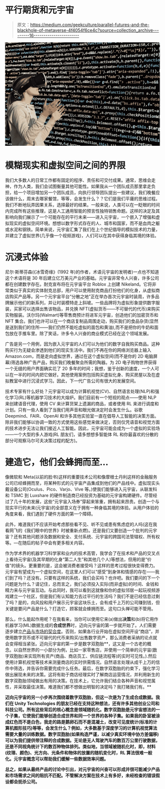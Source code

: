 # 平行期货和元宇宙

> 原文：<https://medium.com/geekculture/parallel-futures-and-the-blackhole-of-metaverse-4f4054f6ce4c?source=collection_archive---------16----------------------->

![](img/cf0391348a50f39f0b64532020ff0128.png)

# 模糊现实和虚拟空间之间的界限

我们大多数人的日常工作都有固定的程序、责任和可交付成果。通常，思维会走神，作为人类，我们会试图衡量其他可能性。如果我从一个团队成员那里拿走负担，给一个项目增加另一个团队成员，向执行领导团队提出一些建议，我们晚餐应该做什么，周末去哪家餐馆，等等，会发生什么？？它们是我们平庸的思维过程。我们不断地玩弄因果关系，选择最好的结果。一般来说，人类可以在一眨眼的时间内完成所有这些推理，这是人工通用智能的预言性独特销售命题。这样的决定及其影响向我们展示了一个可能存在的平行未来——进入元宇宙，一个嵌入了增强和虚拟现实的虚拟空间环境。想想以数字形式存在的人、城市和国家，而不是血肉之躯或水泥和钢铁。简单来说，元宇宙汇集了我们在上个世纪倡导的模拟技术的力量，并建立了虚拟世界(几乎像一个视频游戏)，人们可以在其中获得身临其境的体验。

# 沉浸式体验

尼尔·斯蒂芬森(《冰雪奇缘》(1992 年)的作者，术语元宇宙的发明者)一点也不知道这个术语将是 30 年后建立亿万美元产业的基础。元宇宙非常令人兴奋，许多公司都在创建数字存在。耐克宣布将在元宇宙平台 Roblox 上创建 Nikeland。它将非常类似于真实的实体耐克总部，用户可以使用耐克商品打扮他们的化身，从虚拟商店购买产品等。另一个元宇宙平台“分散之地”正在举办首次元宇宙时装周，许多品牌展示他们的新系列，并让时装模特走上斜坡。一些品牌将为虚拟形象提供数字服装，买家可以选择出售该物品，并兑换 NFT(虚拟货币——不可替代的代币)来购买实物服装。沃尔玛(Walmart)等零售商预计将进军元宇宙，创造他们的加密货币和 NFT 集合。我们也许可以在一个商店复制品周围走动，购买我们的食品杂货(显然是送到我们的住所——我们仍然不能吃虚拟的面包和黄油),而不是把你的牛奶和面包放在手推车里。除了笑话，许多令人兴奋的商业模式已经在这个领域发展。

广告是另一个用例，因为嵌入元宇宙的人们可以为他们的数字自我购买商品。这种购买行为无疑会渗透到他们的现实生活中。我们不再在你的网络浏览器上输入 Amazon.com，而是走向虚拟世界，通过在这个虚拟空间(而不是你的 2D 电脑屏幕)筛选各种广告产品，购买我们晚餐聚会所需的陶器。为 2D 电子购物世界获得一个无缝的用户界面确实花了 20 多年的时间；我想，鉴于创新的速度，一个人可以在一半的时间内把它做好。其他使用案例包括购买虚拟化身、购买房屋以及在虚拟教室中进行沉浸式学习。因此，下一代广告公司有很大的发展空间。

技术专家有什么好处？元宇宙可以成为计算机视觉(CV)、自然语言处理(NLP)和强化学习(RL)等机器学习技术的大熔炉。我们目前有一个短视的观点——使用 NLP 来创建语音代理，使用 CV 来计算货架上遗漏的商品，或者使用 RL 来进行调度和计划。只有一些人看到了当我们用声音和眼光做决定时会发生什么。谷歌 Deepmind、FAIR、OpenAI 和许多其他实验室一直在倡导人工智能的决策方面。除非我们能够以协调一致的方式使用这些感觉来做决定，否则仅凭语音和视觉方面的技术进步无法让我们接近人工智能。因此，元宇宙可能会成为一个虚拟的实验场——一个大型的多人游戏(RL 朋友们，请多想想多智能体 RL 和你最喜欢的分散的部分可观察马尔可夫决策过程的配方)。

# 建造它，他们会蜂拥而至…

像微软和 Meta(以前的脸书)这样的重要技术公司和像摩根士丹利这样的金融服务公司已经蜂拥而至，将某种形式的元宇宙产品集成到他们的产品线中。虚拟现实头戴设备公司(Oculus、Pico、Varjo、Vive 等。)使我们能够进入元宇宙，从联发科和 TSMC 到 Luxshare 的硬件制造商已经投资为基础的元宇宙构建硬件。尽管经过了几十年的发展，这些“元宇宙入场券”穿起来笨重，拥有起来昂贵。创造一个与现实平行的未来(元宇宙)的全部意义在于拥有一种身临其境的体验。从用户体验的角度来看，我们遇到了硬件方面的第一个障碍。

此外，难道我们不应该开始考虑那些看不见、听不见或患有焦虑症的人吗(这在我看网飞的《我们眼中的世界》时被重新点燃)。还是我们又要创造一个批判的元宇宙？还有其他问题涉及数据和安全、支付系统、元宇宙的跨国司法管辖权、所有权等。—在随后的帖子中会有更多相关内容。

作为学术界的机器学习科学家和业内的技术高管，我学会了在技术和产品的交叉点上看待元宇宙(及其早期的化身“第二人生”和其他几个人)等想法，但用的是“价值”的镜头。更重要的是，这会被消费者接受吗？这样的思考过程很快变得费力。元宇宙有望成为一个虚拟空间，在这里人们可以“感受”到身体和情感的存在——我们到了吗？还没有。只要有这样的系统，我们会买吗？也许吧。我们要问的下一个问题是为什么？请记住，总而言之，我们必须投入实际(而非虚拟)的时间、金钱和精力来与元宇宙互动。与此同时，我可以看到这就像和你的虚拟邻居一起玩视频游戏建立一个社区，但是我们有认知能力去过平行的生活吗？我们不是已经信息过剩了吗？是的，向风投和用户展示元宇宙这块乐土，会有成千上万的公司赚到钱，但关键是要问产品是什么？打造它，顾客就会蜂拥而至。这句口头禅可能不管用。

那么，什么能起作用呢？在我看来，当你可以使用它来(a)做出**决策**和(b)将它用作机器学习(ML)数据生成的**合成世界**时，迈向元宇宙的第一步就开始了。人们需要逐步建立[产品与市场的契合度](https://biswasengupta.medium.com/the-product-market-fit-of-ai-technologies-ffbf3c618720)。否则，如果各行业开始在虚拟空间开设“商店”，并使用数字货币或不可替代的代币来购买/出售数字资产，那么消费者采纳的论点就会变得相当紧张。迈向元宇宙的第一步是数字双胞胎**，这又是一个古老的概念。以自然世界的一小部分为例，比如一家零售店，并使用一个简单的元宇宙(数字双胞胎)来实现所有资产(商品、商店员工、供应链流程等)的实时可见性。).然后使用计算机视觉等技术来测量商店的实时供需情况。自然语言处理从成千上万的信件中筛选，并告诉你需要完成什么任务。最后，在数字双胞胎的约束下，强化学习做出展现未来的决策。这将有助于商店经理实时了解商店运营情况，并利用新生的数字双胞胎领域做出有用的决策。在技术上，它允许我们结合各种声音和视觉属性，并采取最佳决策。难道我们都不想做出明智的决定吗？我打赌我们有。**

**迈向元宇宙的另一小步再次围绕着数字双胞胎，但这一次是为了生成合成数据。我们在 Unity Technologies 的朋友已经在支持这种想法，还有许多其他创业公司和科技公司。所有这些背后的核心概念是领域随机化。数字双胞胎是元宇宙想法的一个子集，它使我们能够创造合成世界和同一个世界的各种子集。如果我的卧室被涂成红色而不是白色，我走的路是鹅卵石而不是混凝土，改变可见度统计(标准的计算机图形技巧)等等，会发生什么？例如，大多数基于深度学习的计算机视觉算法需要大量的训练数据。数字双胞胎(如果构造严谨，以减少真实环境中协方差偏移)可以为我们提供带注释的合成数据。无论是无人驾驶汽车的数百万公里行驶数据，还是不同视角统计下的数百种物体排列。类似地，当领域被随机化时，即，材料(纹理、颜色)、光方向、光条件和物体的放置的随机变化时，RL 算法很难一般化。元宇宙概念可以帮助我们缓解一些数据效率问题。**

**总之，如果从最终产品的讨论中引出，对元宇宙的兴奋可以形成并很可能减少产品和市场需求之间的阻抗不匹配。不管解决方案在技术上有多好，未经检查的错误假设都会扼杀公司。**